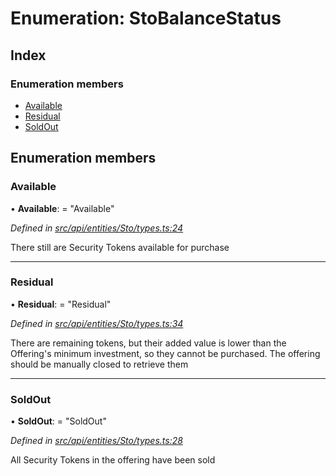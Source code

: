 # Enumeration: StoBalanceStatus

## Index

### Enumeration members

* [Available](stobalancestatus.md#available)
* [Residual](stobalancestatus.md#residual)
* [SoldOut](stobalancestatus.md#soldout)

## Enumeration members

###  Available

• **Available**: = "Available"

*Defined in [src/api/entities/Sto/types.ts:24](https://github.com/PolymathNetwork/polymesh-sdk/blob/c77f6a3e/src/api/entities/Sto/types.ts#L24)*

There still are Security Tokens available for purchase

___

###  Residual

• **Residual**: = "Residual"

*Defined in [src/api/entities/Sto/types.ts:34](https://github.com/PolymathNetwork/polymesh-sdk/blob/c77f6a3e/src/api/entities/Sto/types.ts#L34)*

There are remaining tokens, but their added value is lower than the Offering's
  minimum investment, so they cannot be purchased. The offering should be manually closed
  to retrieve them

___

###  SoldOut

• **SoldOut**: = "SoldOut"

*Defined in [src/api/entities/Sto/types.ts:28](https://github.com/PolymathNetwork/polymesh-sdk/blob/c77f6a3e/src/api/entities/Sto/types.ts#L28)*

All Security Tokens in the offering have been sold
